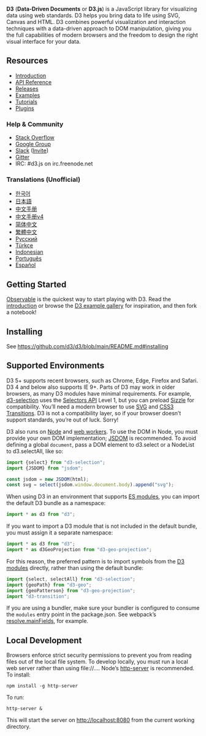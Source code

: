 **D3** (**Data-Driven Documents** or **D3.js**) is a JavaScript library for visualizing data using web standards. D3 helps you bring data to life using SVG, Canvas and HTML. D3 combines powerful visualization and interaction techniques with a data-driven approach to DOM manipulation, giving you the full capabilities of modern browsers and the freedom to design the right visual interface for your data.    

## Resources

* [Introduction](https://observablehq.com/@d3/learn-d3)
* [API Reference](/d3/d3/blob/main/API.md)
* [Releases](https://github.com/d3/d3/releases)
* [Examples](https://observablehq.com/@d3/gallery)
* [Tutorials](Tutorials)
* [Plugins](Plugins)

### Help & Community

* [Stack Overflow](http://stackoverflow.com/questions/tagged/d3.js)
* [Google Group](http://groups.google.com/group/d3-js)
* [Slack](https://d3js.slack.com) ([Invite](https://d3-slackin.herokuapp.com/))
* [Gitter](https://gitter.im/d3/d3)
* IRC: #d3.js on irc.freenode.net

### Translations (Unofficial)

* [한국어](/zziuni/d3/wiki)
* [日本語](/d3/d3/wiki/JP-Home)
* [中文手册](API--%E4%B8%AD%E6%96%87%E6%89%8B%E5%86%8C)
* [中文手册v4](https://github.com/xswei/d3js_doc)
* [简体中文](CN-Home)
* [繁體中文](TW-Home)
* [Русский](API-Reference-\(русскоязычная-версия\))
* [Türkçe](/ahmetkurnaz/d3/wiki)
* [Indonesian](/widiantonugroho/d3/wiki)
* [Português](/jeanbauer/d3/wiki)
* [Español](/19cah/d3/wiki)

## Getting Started

[Observable](https://observablehq.com/?utm_source=d3js-org&utm_medium=banner&utm_campaign=try-observable) is the quickest way to start playing with D3. Read the [introduction](https://observablehq.com/@d3/learn-d3) or browse the [D3 example gallery](https://observablehq.com/@d3/gallery?utm_source=d3js-org&utm_medium=banner&utm_campaign=try-observable) for inspiration, and then fork a notebook!

## Installing

See https://github.com/d3/d3/blob/main/README.md#installing

## Supported Environments

D3 5+ supports recent browsers, such as Chrome, Edge, Firefox and Safari. D3 4 and below also supports IE 9+. Parts of D3 may work in older browsers, as many D3 modules have minimal requirements. For example, [d3-selection](https://github.com/d3/d3-selection) uses the [Selectors API](http://www.w3.org/TR/selectors-api/) Level 1, but you can preload [Sizzle](http://sizzlejs.com/) for compatibility. You’ll need a modern browser to use [SVG](http://www.w3.org/TR/SVG/) and [CSS3 Transitions](http://www.w3.org/TR/css3-transitions/). D3 is not a compatibility layer, so if your browser doesn’t support standards, you’re out of luck. Sorry!

D3 also runs on [Node](http://nodejs.org/) and [web workers](http://www.whatwg.org/specs/web-apps/current-work/multipage/workers.html). To use the DOM in Node, you must provide your own DOM implementation; [JSDOM](https://github.com/tmpvar/jsdom) is recommended. To avoid defining a global `document`, pass a DOM element to d3.select or a NodeList to d3.selectAll, like so:

```js
import {select} from "d3-selection";
import {JSDOM} from "jsdom";

const jsdom = new JSDOM(html);
const svg = select(jsdom.window.document.body).append("svg");
```

When using D3 in an environment that supports [ES modules](http://exploringjs.com/es6/ch_modules.html), you can import the default D3 bundle as a namespace:

```js
import * as d3 from "d3";
```

If you want to import a D3 module that is not included in the default bundle, you must assign it a separate namespace:

```js
import * as d3 from "d3";
import * as d3GeoProjection from "d3-geo-projection";
```

For this reason, the preferred pattern is to import symbols from the [D3 modules](https://github.com/d3) directly, rather than using the default bundle:

```js
import {select, selectAll} from "d3-selection";
import {geoPath} from "d3-geo";
import {geoPatterson} from "d3-geo-projection";
import "d3-transition";
```

If you are using a bundler, make sure your bundler is configured to consume the `modules` entry point in the package.json. See webpack’s [resolve.mainFields](https://webpack.js.org/configuration/resolve/#resolve-mainfields), for example.

## Local Development

Browsers enforce strict security permissions to prevent you from reading files out of the local file system. To develop locally, you must run a local web server rather than using file://…. Node’s [http-server](https://www.npmjs.com/package/http-server) is recommended. To install:

```
npm install -g http-server
```

To run:

```
http-server & 
```

This will start the server on <http://localhost:8080> from the current working directory.